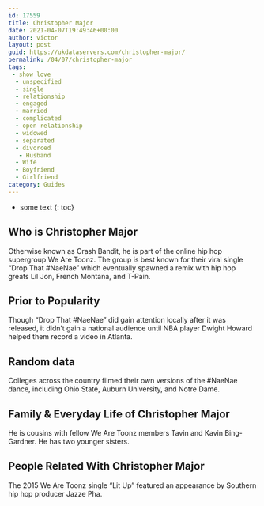 ```yaml
---
id: 17559
title: Christopher Major
date: 2021-04-07T19:49:46+00:00
author: victor
layout: post
guid: https://ukdataservers.com/christopher-major/
permalink: /04/07/christopher-major
tags:
 - show love
  - unspecified
  - single
  - relationship
  - engaged
  - married
  - complicated
  - open relationship
  - widowed
  - separated
  - divorced
   - Husband
  - Wife
  - Boyfriend
  - Girlfriend
category: Guides
---
```


* some text
{: toc}


## Who is Christopher Major



Otherwise known as Crash Bandit, he is part of the online hip hop supergroup We Are Toonz. The group is best known for their viral single &#8220;Drop That #NaeNae&#8221; which eventually spawned a remix with hip hop greats Lil Jon, French Montana, and T-Pain.

                
                
                
## Prior to Popularity



Though &#8220;Drop That #NaeNae&#8221; did gain attention locally after it was released, it didn&#8217;t gain a national audience until NBA player Dwight Howard helped them record a video in Atlanta.

                
                
                
## Random data



Colleges across the country filmed their own versions of the #NaeNae dance, including Ohio State, Auburn University, and Notre Dame.

                
                
                
## Family & Everyday Life of Christopher Major



He is cousins with fellow We Are Toonz members Tavin and Kavin Bing-Gardner. He has two younger sisters.

                
                
                
## People Related With Christopher Major



The 2015 We Are Toonz single &#8220;Lit Up&#8221; featured an appearance by Southern hip hop producer Jazze Pha.

                
              
            
          
          
          